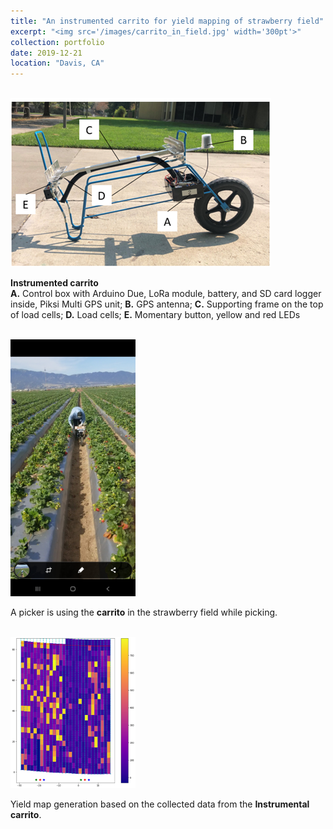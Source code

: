 ```yaml
---
title: "An instrumented carrito for yield mapping of strawberry field"
excerpt: "<img src='/images/carrito_in_field.jpg' width='300pt'>"
collection: portfolio
date: 2019-12-21
location: "Davis, CA"
---
```

<br/><img src='/images/carrito.png'>
<br/>

**Instrumented carrito**  
**A.** Control box with Arduino Due, LoRa module, battery, and SD card logger inside, Piksi Multi GPS unit; 
**B.** GPS antenna; 
**C.** Supporting frame on the top of load cells; 
**D.** Load cells; 
**E.** Momentary button, yellow and red LEDs

<br/><img src='/images/picker_using_cart.jpg' width='200pt'>
<br/>

A picker is using the **carrito** in the strawberry field while picking.

<br/><img src='/images/yieldmap.png' width='200pt'>
<br/>

Yield map generation based on the collected data from the **Instrumental carrito**.